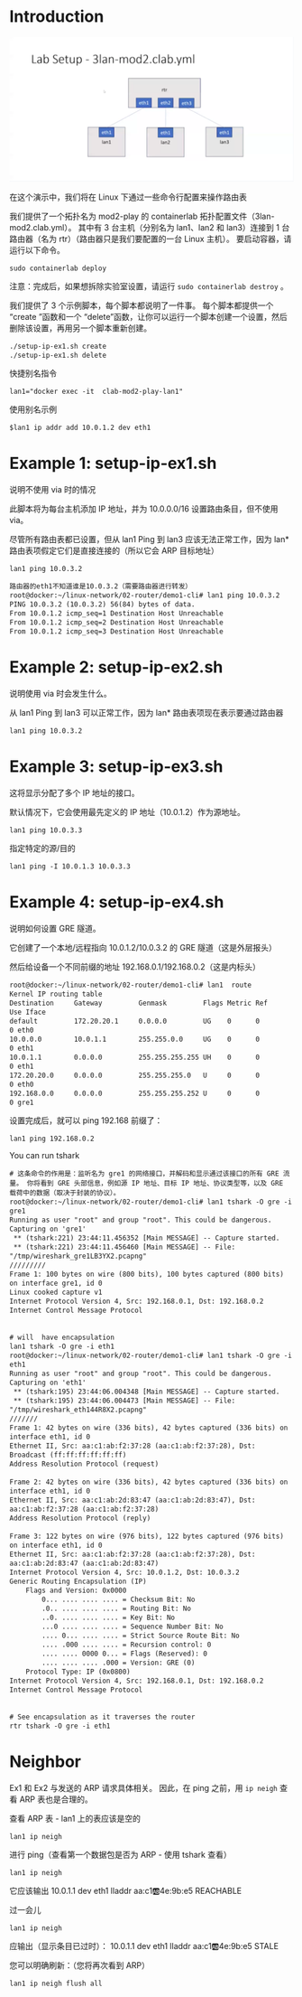 # Introduction

<img src="./img/1.png" alt="image-20241204105423699" style="zoom:50%;" />

在这个演示中，我们将在 Linux 下通过一些命令行配置来操作路由表

我们提供了一个拓扑名为 mod2-play 的 containerlab 拓扑配置文件（3lan-mod2.clab.yml）。 其中有 3 台主机（分别名为 lan1、lan2 和 lan3）连接到 1 台路由器（名为 rtr）（路由器只是我们要配置的一台 Linux 主机）。 要启动容器，请运行以下命令。

```
sudo containerlab deploy
```

注意：完成后，如果想拆除实验室设置，请运行 `sudo containerlab destroy` 。

我们提供了 3 个示例脚本，每个脚本都说明了一件事。 每个脚本都提供一个 “create ”函数和一个 “delete”函数，让你可以运行一个脚本创建一个设置，然后删除该设置，再用另一个脚本重新创建。

```
./setup-ip-ex1.sh create
./setup-ip-ex1.sh delete
```

快捷别名指令

```
lan1="docker exec -it  clab-mod2-play-lan1"
```

 使用别名示例

```
$lan1 ip addr add 10.0.1.2 dev eth1
````

# Example 1: setup-ip-ex1.sh 

说明不使用 via 时的情况 

此脚本将为每台主机添加 IP 地址，并为 10.0.0.0/16 设置路由条目，但不使用 via。

尽管所有路由表都已设置，但从 lan1 Ping 到 lan3 应该无法正常工作，因为 lan* 路由表项假定它们是直接连接的（所以它会 ARP 目标地址）

```
lan1 ping 10.0.3.2
```
```
路由器的eth1不知道谁是10.0.3.2（需要路由器进行转发）
root@docker:~/linux-network/02-router/demo1-cli# lan1 ping 10.0.3.2
PING 10.0.3.2 (10.0.3.2) 56(84) bytes of data.
From 10.0.1.2 icmp_seq=1 Destination Host Unreachable
From 10.0.1.2 icmp_seq=2 Destination Host Unreachable
From 10.0.1.2 icmp_seq=3 Destination Host Unreachable
```
# Example 2: setup-ip-ex2.sh 

说明使用 via 时会发生什么。

从 lan1 Ping 到 lan3 可以正常工作，因为 lan* 路由表项现在表示要通过路由器

```
lan1 ping 10.0.3.2
```

# Example 3: setup-ip-ex3.sh

这将显示分配了多个 IP 地址的接口。


默认情况下，它会使用最先定义的 IP 地址（10.0.1.2）作为源地址。

```
lan1 ping 10.0.3.3
```

指定特定的源/目的

```
lan1 ping -I 10.0.1.3 10.0.3.3
```


# Example 4: setup-ip-ex4.sh 

说明如何设置 GRE 隧道。 

它创建了一个本地/远程指向 10.0.1.2/10.0.3.2 的 GRE 隧道（这是外层报头）

然后给设备一个不同前缀的地址 192.168.0.1/192.168.0.2（这是内标头）
```
root@docker:~/linux-network/02-router/demo1-cli# lan1  route   
Kernel IP routing table
Destination     Gateway         Genmask         Flags Metric Ref    Use Iface
default         172.20.20.1     0.0.0.0         UG    0      0        0 eth0
10.0.0.0        10.0.1.1        255.255.0.0     UG    0      0        0 eth1
10.0.1.1        0.0.0.0         255.255.255.255 UH    0      0        0 eth1
172.20.20.0     0.0.0.0         255.255.255.0   U     0      0        0 eth0
192.168.0.0     0.0.0.0         255.255.255.252 U     0      0        0 gre1

```

设置完成后，就可以 ping 192.168 前缀了：

```
lan1 ping 192.168.0.2
```

You can run tshark

```
# 这条命令的作用是：监听名为 gre1 的网络接口，并解码和显示通过该接口的所有 GRE 流量。 你将看到 GRE 头部信息，例如源 IP 地址、目标 IP 地址、协议类型等，以及 GRE 载荷中的数据（取决于封装的协议）。
root@docker:~/linux-network/02-router/demo1-cli# lan1 tshark -O gre -i gre1 
Running as user "root" and group "root". This could be dangerous.
Capturing on 'gre1'
 ** (tshark:221) 23:44:11.456352 [Main MESSAGE] -- Capture started.
 ** (tshark:221) 23:44:11.456460 [Main MESSAGE] -- File: "/tmp/wireshark_gre1LB3YX2.pcapng"
/////////
Frame 1: 100 bytes on wire (800 bits), 100 bytes captured (800 bits) on interface gre1, id 0
Linux cooked capture v1
Internet Protocol Version 4, Src: 192.168.0.1, Dst: 192.168.0.2
Internet Control Message Protocol


# will  have encapsulation
lan1 tshark -O gre -i eth1
root@docker:~/linux-network/02-router/demo1-cli# lan1 tshark -O gre -i eth1 
Running as user "root" and group "root". This could be dangerous.
Capturing on 'eth1'
 ** (tshark:195) 23:44:06.004348 [Main MESSAGE] -- Capture started.
 ** (tshark:195) 23:44:06.004473 [Main MESSAGE] -- File: "/tmp/wireshark_eth144R8X2.pcapng"
///////
Frame 1: 42 bytes on wire (336 bits), 42 bytes captured (336 bits) on interface eth1, id 0
Ethernet II, Src: aa:c1:ab:f2:37:28 (aa:c1:ab:f2:37:28), Dst: Broadcast (ff:ff:ff:ff:ff:ff)
Address Resolution Protocol (request)

Frame 2: 42 bytes on wire (336 bits), 42 bytes captured (336 bits) on interface eth1, id 0
Ethernet II, Src: aa:c1:ab:2d:83:47 (aa:c1:ab:2d:83:47), Dst: aa:c1:ab:f2:37:28 (aa:c1:ab:f2:37:28)
Address Resolution Protocol (reply)

Frame 3: 122 bytes on wire (976 bits), 122 bytes captured (976 bits) on interface eth1, id 0
Ethernet II, Src: aa:c1:ab:f2:37:28 (aa:c1:ab:f2:37:28), Dst: aa:c1:ab:2d:83:47 (aa:c1:ab:2d:83:47)
Internet Protocol Version 4, Src: 10.0.1.2, Dst: 10.0.3.2
Generic Routing Encapsulation (IP)
    Flags and Version: 0x0000
        0... .... .... .... = Checksum Bit: No
        .0.. .... .... .... = Routing Bit: No
        ..0. .... .... .... = Key Bit: No
        ...0 .... .... .... = Sequence Number Bit: No
        .... 0... .... .... = Strict Source Route Bit: No
        .... .000 .... .... = Recursion control: 0
        .... .... 0000 0... = Flags (Reserved): 0
        .... .... .... .000 = Version: GRE (0)
    Protocol Type: IP (0x0800)
Internet Protocol Version 4, Src: 192.168.0.1, Dst: 192.168.0.2
Internet Control Message Protocol


# See encapsulation as it traverses the router
rtr tshark -O gre -i eth1  
```

# Neighbor

Ex1 和 Ex2 与发送的 ARP 请求具体相关。 因此，在 ping 之前，用 `ip neigh` 查看 ARP 表也是合理的。

查看 ARP 表 - lan1 上的表应该是空的

````
lan1 ip neigh
````

进行 ping（查看第一个数据包是否为 ARP - 使用 tshark 查看）

```
lan1 ip neigh
```

它应该输出   10.0.1.1 dev eth1 lladdr aa:c1:ab:4e:9b:e5 REACHABLE

过一会儿

```
lan1 ip neigh
```

应输出（显示条目已过时）：    10.0.1.1 dev eth1 lladdr aa:c1:ab:4e:9b:e5 STALE

您可以明确刷新：（您将再次看到 ARP）

```
lan1 ip neigh flush all
```

